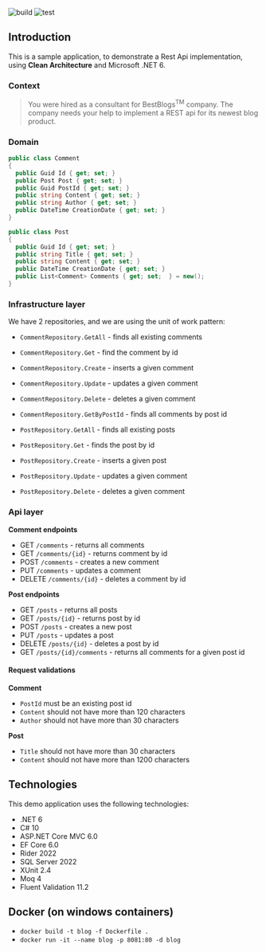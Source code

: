 ![build](https://github.com/santos-an/devskiller-code-WT97-TAH7-TY6E-S0F/actions/workflows/build.yml/badge.svg)
![test](https://github.com/santos-an/devskiller-code-WT97-TAH7-TY6E-S0F/actions/workflows/test.yml/badge.svg)

## Introduction
This is a sample application, to demonstrate a Rest Api implementation, using **Clean Architecture** and Microsoft .NET 6. 


### Context
> You were hired as a consultant for BestBlogs<sup>TM</sup> company. The company needs your help to implement a REST api for its newest blog product.

### Domain
```csharp
public class Comment
{
  public Guid Id { get; set; }
  public Post Post { get; set; }
  public Guid PostId { get; set; }
  public string Content { get; set; }
  public string Author { get; set; }
  public DateTime CreationDate { get; set; }
}
```

```csharp
public class Post
{
  public Guid Id { get; set; }
  public string Title { get; set; }
  public string Content { get; set; }
  public DateTime CreationDate { get; set; }
  public List<Comment> Comments { get; set;  } = new();
}
```


### Infrastructure layer
We have 2 repositories, and we are using the unit of work pattern:

- `CommentRepository.GetAll` - finds all existing comments
- `CommentRepository.Get` - find the comment by id
- `CommentRepository.Create` - inserts a given comment
- `CommentRepository.Update` - updates a given comment
- `CommentRepository.Delete` - deletes a given comment
- `CommentRepository.GetByPostId` - finds all comments by post id

- `PostRepository.GetAll` - finds all existing posts
- `PostRepository.Get` - finds the post by id
- `PostRepository.Create` - inserts a given post
- `PostRepository.Update` - updates a given comment
- `PostRepository.Delete` - deletes a given comment

### Api layer

**Comment endpoints**

- GET `/comments` - returns all comments
- GET `/comments/{id}` - returns comment by id
- POST `/comments` - creates a new comment
- PUT `/comments` - updates a comment
- DELETE `/comments/{id}` - deletes a comment by id

**Post endpoints**

- GET `/posts` - returns all posts
- GET `/posts/{id}` - returns post by id
- POST `/posts` - creates a new post
- PUT `/posts` - updates a post
- DELETE `/posts/{id}` - deletes a post by id
- GET `/posts/{id}/comments` - returns all comments for a given post id

#### Request validations
**Comment**

- `PostId` must be an existing post id
- `Content` should not have more than 120 characters
- `Author` should not have more than 30 characters

**Post**

- `Title` should not have more than 30 characters
- `Content` should not have more than 1200 characters

## Technologies
This demo application uses the following technologies:
 - .NET 6
 - C# 10
 - ASP.NET Core MVC 6.0
 - EF Core 6.0
 - Rider 2022
 - SQL Server 2022
 - XUnit 2.4
 - Moq 4
 - Fluent Validation 11.2

## Docker (on windows containers)
- `docker build -t blog -f Dockerfile .`
- `docker run -it --name blog -p 8081:80 -d blog`
